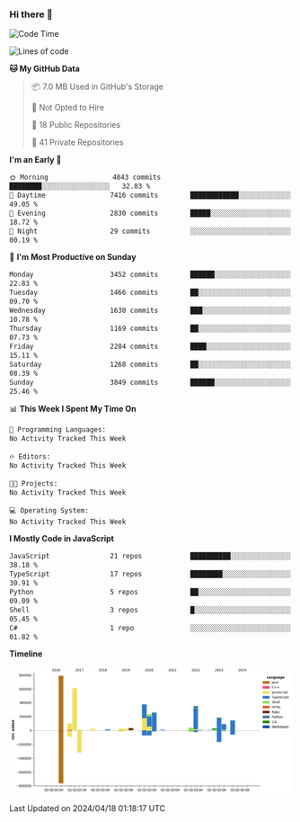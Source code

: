### Hi there 👋

<!--
**Clumsy-Coder/Clumsy-Coder** is a ✨ _special_ ✨ repository because its `README.md` (this file) appears on your GitHub profile.

Here are some ideas to get you started:

- 🔭 I’m currently working on ...
- 🌱 I’m currently learning ...
- 👯 I’m looking to collaborate on ...
- 🤔 I’m looking for help with ...
- 💬 Ask me about ...
- 📫 How to reach me: ...
- 😄 Pronouns: ...
- ⚡ Fun fact: ...
-->

<!-- anmol098/waka-readme-stats -->
<!--START_SECTION:waka-->
![Code Time](http://img.shields.io/badge/Code%20Time-778%20hrs%2049%20mins-blue)

![Lines of code](https://img.shields.io/badge/From%20Hello%20World%20I%27ve%20Written-3.3%20million%20lines%20of%20code-blue)

**🐱 My GitHub Data** 

> 📦 7.0 MB Used in GitHub's Storage 
 > 
> 🚫 Not Opted to Hire
 > 
> 📜 18 Public Repositories 
 > 
> 🔑 41 Private Repositories 
 > 
**I'm an Early 🐤** 

```text
🌞 Morning                4843 commits        ████████░░░░░░░░░░░░░░░░░   32.03 % 
🌆 Daytime                7416 commits        ████████████░░░░░░░░░░░░░   49.05 % 
🌃 Evening                2830 commits        █████░░░░░░░░░░░░░░░░░░░░   18.72 % 
🌙 Night                  29 commits          ░░░░░░░░░░░░░░░░░░░░░░░░░   00.19 % 
```
📅 **I'm Most Productive on Sunday** 

```text
Monday                   3452 commits        ██████░░░░░░░░░░░░░░░░░░░   22.83 % 
Tuesday                  1466 commits        ██░░░░░░░░░░░░░░░░░░░░░░░   09.70 % 
Wednesday                1630 commits        ███░░░░░░░░░░░░░░░░░░░░░░   10.78 % 
Thursday                 1169 commits        ██░░░░░░░░░░░░░░░░░░░░░░░   07.73 % 
Friday                   2284 commits        ████░░░░░░░░░░░░░░░░░░░░░   15.11 % 
Saturday                 1268 commits        ██░░░░░░░░░░░░░░░░░░░░░░░   08.39 % 
Sunday                   3849 commits        ██████░░░░░░░░░░░░░░░░░░░   25.46 % 
```


📊 **This Week I Spent My Time On** 

```text
💬 Programming Languages: 
No Activity Tracked This Week

🔥 Editors: 
No Activity Tracked This Week

🐱‍💻 Projects: 
No Activity Tracked This Week

💻 Operating System: 
No Activity Tracked This Week
```

**I Mostly Code in JavaScript** 

```text
JavaScript               21 repos            ██████████░░░░░░░░░░░░░░░   38.18 % 
TypeScript               17 repos            ████████░░░░░░░░░░░░░░░░░   30.91 % 
Python                   5 repos             ██░░░░░░░░░░░░░░░░░░░░░░░   09.09 % 
Shell                    3 repos             █░░░░░░░░░░░░░░░░░░░░░░░░   05.45 % 
C#                       1 repo              ░░░░░░░░░░░░░░░░░░░░░░░░░   01.82 % 
```



**Timeline**

![Lines of Code chart](https://raw.githubusercontent.com/Clumsy-Coder/Clumsy-Coder/main/assets/bar_graph.png)


 Last Updated on 2024/04/18 01:18:17 UTC
<!--END_SECTION:waka-->
